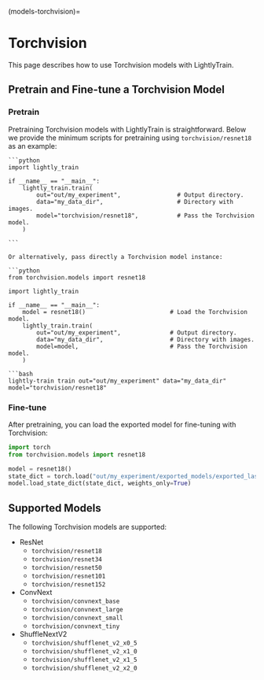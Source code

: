 (models-torchvision)=

# Torchvision

This page describes how to use Torchvision models with LightlyTrain.

## Pretrain and Fine-tune a Torchvision Model

### Pretrain

Pretraining Torchvision models with LightlyTrain is straightforward. Below we provide
the minimum scripts for pretraining using `torchvision/resnet18` as an example:

````{tab} Python
```python
import lightly_train

if __name__ == "__main__":
    lightly_train.train(
        out="out/my_experiment",                # Output directory.
        data="my_data_dir",                     # Directory with images.
        model="torchvision/resnet18",           # Pass the Torchvision model.
    )

```

Or alternatively, pass directly a Torchvision model instance:

```python
from torchvision.models import resnet18

import lightly_train

if __name__ == "__main__":
    model = resnet18()                        # Load the Torchvision model.
    lightly_train.train(
        out="out/my_experiment",              # Output directory.
        data="my_data_dir",                   # Directory with images.
        model=model,                          # Pass the Torchvision model.
    )
````

````{tab} Command Line
```bash
lightly-train train out="out/my_experiment" data="my_data_dir" model="torchvision/resnet18"
````

### Fine-tune

After pretraining, you can load the exported model for fine-tuning with Torchvision:

```python
import torch
from torchvision.models import resnet18

model = resnet18()
state_dict = torch.load("out/my_experiment/exported_models/exported_last.pt")
model.load_state_dict(state_dict, weights_only=True)
```

## Supported Models

The following Torchvision models are supported:

- ResNet
  - `torchvision/resnet18`
  - `torchvision/resnet34`
  - `torchvision/resnet50`
  - `torchvision/resnet101`
  - `torchvision/resnet152`
- ConvNext
  - `torchvision/convnext_base`
  - `torchvision/convnext_large`
  - `torchvision/convnext_small`
  - `torchvision/convnext_tiny`
- ShuffleNextV2
  - `torchvision/shufflenet_v2_x0_5`
  - `torchvision/shufflenet_v2_x1_0`
  - `torchvision/shufflenet_v2_x1_5`
  - `torchvision/shufflenet_v2_x2_0`
